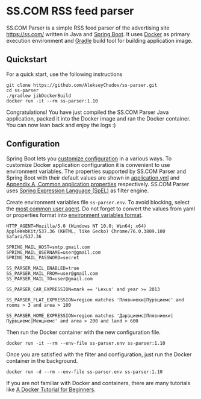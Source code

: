 # SS.COM RSS feed parser

SS.COM Parser is a simple RSS feed parser of the advertising site https://ss.com/ written in Java and [Spring Boot](https://spring.io/projects/spring-boot). It uses [Docker](https://www.docker.com/) as primary execution environment and [Gradle](https://gradle.org/) build tool for building application image.


## Quickstart

For a quick start, use the following instructions

```shell
git clone https://github.com/AlekseyChudov/ss-parser.git
cd ss-parser
./gradlew jibDockerBuild
docker run -it --rm ss-parser:1.10
```

Congratulations! You have just compiled the SS.COM Parser Java application, packed it into the Docker image and ran the Docker container. You can now lean back and enjoy the logs :)


## Configuration

Spring Boot lets you [customize configuration](https://docs.spring.io/spring-boot/docs/current/reference/html/boot-features-external-config.html) in a various ways. To customize Docker application configuration it is convenient to use environment variables. The properties supported by SS.COM Parser and Spring Boot with their default values are shown in [application.yml](https://github.com/AlekseyChudov/ss-parser/blob/master/src/main/resources/application.yml) and [Appendix A, Common application properties](https://docs.spring.io/spring-boot/docs/current/reference/html/common-application-properties.html) respectively. SS.COM Parser uses [Spring Expression Language (SpEL)](https://docs.spring.io/spring/docs/current/spring-framework-reference/core.html#expressions) as filter engine.

Create environment variables file `ss-parser.env`. To avoid blocking, select the [most common user agent](https://techblog.willshouse.com/2012/01/03/most-common-user-agents/). Do not forget to convert the values from yaml or properties format into [environment variables format](https://docs.spring.io/spring-boot/docs/current/reference/html/boot-features-external-config.html#boot-features-external-config-relaxed-binding).

```shell
HTTP_AGENT=Mozilla/5.0 (Windows NT 10.0; Win64; x64) AppleWebKit/537.36 (KHTML, like Gecko) Chrome/76.0.3809.100 Safari/537.36

SPRING_MAIL_HOST=smtp.gmail.com
SPRING_MAIL_USERNAME=user@gmail.com
SPRING_MAIL_PASSWORD=secret

SS_PARSER_MAIL_ENABLED=true
SS_PARSER_MAIL_FROM=user@gmail.com
SS_PARSER_MAIL_TO=user@gmail.com

SS_PARSER_CAR_EXPRESSION=mark == 'Lexus' and year >= 2013

SS_PARSER_FLAT_EXPRESSION=region matches 'Плявниеки|Пурвциемс' and rooms > 3 and area > 100

SS_PARSER_HOME_EXPRESSION=region matches 'Дарзциемс|Плявниеки|Пурвциемс|Межциемс' and area > 200 and land > 600
```

Then run the Docker container with the new configuration file.

```shell
docker run -it --rm --env-file ss-parser.env ss-parser:1.10
```

Once you are satisfied with the filter and configuration, just run the Docker container in the background.

```shell
docker run -d --rm --env-file ss-parser.env ss-parser:1.10
```

If you are not familiar with Docker and containers, there are many tutorials like [A Docker Tutorial for Beginners](https://docker-curriculum.com/).
